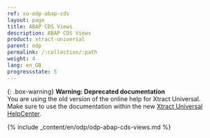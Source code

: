 ```yaml
---
ref: xu-odp-abap-cds
layout: page
title: ABAP CDS Views
description: ABAP CDS Views
product: xtract-universal
parent: odp
permalink: /:collection/:path
weight: 4
lang: en_GB
progressstate: 5
---
```



{: .box-warning}
**Warning: Deprecated documentation** <br>
You are using the old version of the online help for Xtract Universal.<br>
Make sure to use the documentation within the new [Xtract Universal HelpCenter](https://helpcenter.theobald-software.com/xtract-universal/documentation/introduction/).

{% include _content/en/odp/odp-abap-cds-views.md %} 